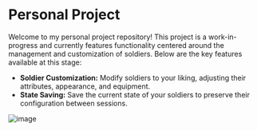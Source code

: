 # Personal Project

Welcome to my personal project repository! This project is a work-in-progress and currently features functionality centered around the management and customization of soldiers. Below are the key features available at this stage:

- **Soldier Customization:** Modify soldiers to your liking, adjusting their attributes, appearance, and equipment.
- **State Saving:** Save the current state of your soldiers to preserve their configuration between sessions.

![image](https://github.com/adriguerre/CatalystProject/assets/80314265/826193e7-21c1-4b40-a6f0-b6bdb9463689)
